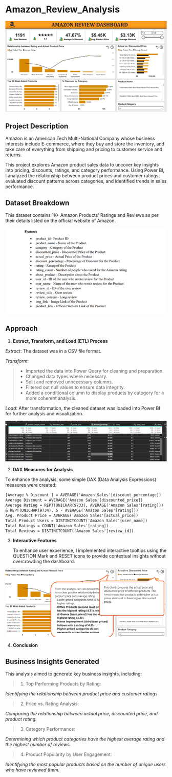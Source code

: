 # Amazon_Review_Analysis

![AmazonDashboard](https://github.com/OlanikeCJ/AmazonSalesAnalysis/blob/main/Amazon_Review_Dashboard.png?raw=true)

## Project Description

Amazon is an American Tech Multi-National Company whose business interests include E-commerce, 
where they buy and store the inventory, and take care of everything from shipping and pricing to customer 
service and returns. 

This project explores Amazon product sales data to uncover key insights into pricing, discounts, ratings, and category performance. 
Using Power BI, I analyzed the relationship between product prices and customer ratings, evaluated discount patterns across categories, and identified trends in sales performance.

## Dataset Breakdown

This dataset contains 1K+ Amazon Products' Ratings and Reviews as per their details listed on the official website of Amazon.

![Dataset_Features](https://github.com/OlanikeCJ/AmazonSalesAnalysis/blob/main/Dataset%20features.png?raw=true)

## Approach
1. **Extract, Transform, and Load (ETL) Process**
   
*Extract*: The dataset was in a CSV file format.

*Transform*:
> * Imported the data into Power Query for cleaning and preparation.
> * Changed data types where necessary.
> * Split and removed unnecessary columns.
> * Filtered out null values to ensure data integrity.
> * Added a conditional column to display products by category for a more coherent analysis.

*Load*: After transformation, the cleaned dataset was loaded into Power BI for further analysis and visualization.

![Clean_dataset](https://github.com/OlanikeCJ/AmazonSalesAnalysis/blob/main/Cleaned_dataset.png?raw=true)

2. **DAX Measures for Analysis**
   
To enhance the analysis, some simple DAX (Data Analysis Expressions) measures were created:

```DAX
[Average % Discount ] = AVERAGE('Amazon Sales'[discount_percentage])
Average Discount = AVERAGE('Amazon Sales'[discounted_price])
Average Rating = REPT(UNICHAR(9733), AVERAGE('Amazon Sales'[rating])) & REPT(UNICHAR(9734), 5 - AVERAGE('Amazon Sales'[rating]))
Avg. Product Price = AVERAGE('Amazon Sales'[actual_price])
Total Product Users = DISTINCTCOUNT('Amazon Sales'[user_name])
Total Ratings = COUNT('Amazon Sales'[rating])
Total Reviews = DISTINCTCOUNT('Amazon Sales'[review_id])
```

3. **Interactive Features**
   
   To enhance user experience, I implemented interactive tooltips using the QUESTION Mark and RESET icons to provide contextual insights without overcrowding the dashboard.

![Insights](https://github.com/OlanikeCJ/AmazonSalesAnalysis/blob/main/Insights-amazon.png?raw=true)

4. **Conclusion**
## Business Insights Generated
This analysis aimed to generate key business insights, including:

> 1. Top Performing Products by Rating:
   
   *Identifying the relationship between product price and customer ratings*

> 2. Price vs. Rating Analysis:
   
   *Comparing the relationship between actual price, discounted price, and 
product rating.*

> 3. Category Performance:
   
*Determining which product categories have the highest average rating and the 
highest number of reviews.*

> 4. Product Popularity by User Engagement:

*Identifying the most popular products based on the number of unique users who 
have reviewed them.*



